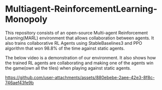 # Multiagent-ReinforcementLearning-Monopoly
This repository consists of an open-source Multi-agent Reinforcement Learning(MARL) environment that allows collaboration between agents. It also trains collaborative RL Agents using StableBaselines3 and PPO algorithm that won 98.8\% of the time against static agents.

The below video is a demonstration of our environment. It also shows how the trained RL agents are collaborating and making one of the agents win the game(own all the tiles) when playing against static agents. 

https://github.com/user-attachments/assets/880ebebe-2aee-42e3-8f8c-746aef43fe9b
